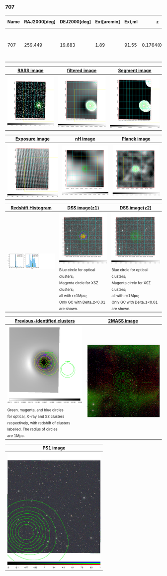<div STYLE="page-break-after: always;"></div>

### 707

|Name|RAJ2000[deg]|DEJ2000[deg] |Ext[arcmin]| Ext,ml | z | z_src| C|GC(XSZ,Delta_z<0.01)| GC(OPT,Delta_z<0.01)|GC| R_sig[arcmin] | R500[arcmin] | R500[Mpc]| CRsig[c/s] | CR500[c/s] |L500[1E44 erg/s]|F500[1E-12 erg/s/cm^2]| M500[1E14 Msun]|Tx[keV]|Cnt_sig|Beta|Rc[arcmin]|Comment|Alias|
|---|---|---|---|---|---|------|---|--------|---------|----------|---|---|---|---|---|---|---|---|---|---|---|---|---|---|
|707| 259.449| 19.683| 1.89| 91.55| 0.1764(0.005)| z1, z_xsz| B| MCXC, PSZ2, Tar, XB| A, N, W| A, MCXC, N, PSZ2, Tar, W, XB| 7.338| 6.558| 1.175| 0.253(0.030)| 0.249(0.029)| 4.084(0.191)| 4.698(0.220)| 5.49(0.12)| 6.48(0.09)| 149.1| 0.938(-0.078+0.045)| 3.889(-0.417+0.303)| -| k191|

|[RASS image](../image/707/707_img.pdf)|[filtered image](../image/707/707_fil.pdf)|[Segment image](../image/707/707_seg.pdf)|
|-------------------|--------------------|-------------------|
| <img src="../image/707/707_img.png" width="300">  | <img src="../image/707/707_fil.png" width="300">   | <img src="../image/707/707_seg.png" width="300">  |

|[Exposure image](../image/707/707_mex.pdf)| [nH image](../image/707/707_nh.pdf)| [Planck image](../image/707/707_p.pdf)|
|-------------------|--------------------|-------------------|
|<img src="../image/707/707_mex.png" width="300">   | <img src="../image/707/707_nh.png" width="300">    | <img src="../image/707/707_p.png" width="300"> |

|[Redshift Histogram](../image/707/707_zg.pdf) | [DSS image(z1)](../image/707/707_dss_z1.pdf)      |  [DSS image(z2)](../image/707/707_dss_z2.pdf)    |
|-------------------|--------------------|-------------------|
|<img src="../image/707/707_zg.png" width="300"> |<img src="../image/707/707_dss_z1.png" width="300"> <sub><br>Blue circle for optical clusters; <br>Magenta circle for XSZ clusters; <br>all with r=1Mpc; <br>Only GC with Delta_z<0.01 are shown. </sub>| <img src="../image/707/707_dss_z2.png" width="300"><sub><br>Blue circle for optical clusters; <br>Magenta circle for XSZ clusters; <br>all with r=1Mpc; <br>Only GC with Delta_z<0.01 are shown. </sub> |

|[Previous-identified clusters](../image/707/707_gc.pdf) | [2MASS image](../image/707/707_2mass.pdf)      |
|-------------------|-------------------|
|<img src=../image/707/707_gc.png width="300"> <br><sub>Green, magenta, and blue circles <br>for optical, X-ray and SZ clusters <br>respectively, with redshift of clusters <br>labelled. The radius of circles <br>are 1Mpc.</sub>|<img src="../image/707/707_2mass.png" width="300">  |

|[PS1 image](../image/707/707_ps1.pdf)            |
|-------------------|
| <img src="../image/707/707_ps1.png" width="300">  |

